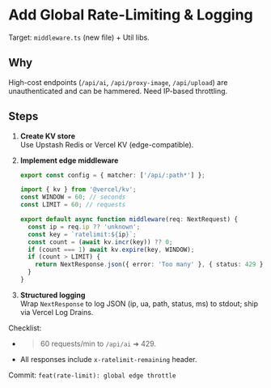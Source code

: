 # Add Global Rate-Limiting & Logging

Target: `middleware.ts` (new file) + Util libs.

## Why

High-cost endpoints (`/api/ai`, `/api/proxy-image`, `/api/upload`) are
unauthenticated and can be hammered. Need IP-based throttling.

## Steps

1. **Create KV store**  
   Use Upstash Redis or Vercel KV (edge-compatible).

2. **Implement edge middleware**

   ```ts
   export const config = { matcher: ['/api/:path*'] };

   import { kv } from '@vercel/kv';
   const WINDOW = 60; // seconds
   const LIMIT = 60; // requests

   export default async function middleware(req: NextRequest) {
     const ip = req.ip ?? 'unknown';
     const key = `ratelimit:${ip}`;
     const count = (await kv.incr(key)) ?? 0;
     if (count === 1) await kv.expire(key, WINDOW);
     if (count > LIMIT) {
       return NextResponse.json({ error: 'Too many' }, { status: 429 });
     }
   }
   ```

3. **Structured logging**  
   Wrap `NextResponse` to log JSON (ip, ua, path, status, ms) to stdout; ship
   via Vercel Log Drains.

Checklist:

- > 60 requests/min to `/api/ai` ➜ 429.
- All responses include `x-ratelimit-remaining` header.

Commit: `feat(rate-limit): global edge throttle`
